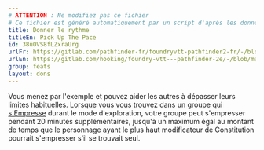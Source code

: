 ```yaml
---
# ATTENTION : Ne modifiez pas ce fichier
# Ce fichier est généré automatiquement par un script d'après les données du module Foundry VTT officiel et de sa traduction
title: Donner le rythme
titleEn: Pick Up The Pace
id: 38uOVS8fLZxraUrg
urlFr: https://gitlab.com/pathfinder-fr/foundryvtt-pathfinder2-fr/-/blob/master/data/feats/38uOVS8fLZxraUrg.htm
urlEn: https://gitlab.com/hooking/foundry-vtt---pathfinder-2e/-/blob/master/packs/data/feats.db/pick-up-the-pace.json
group: feats
layout: dons
---
```

Vous menez par l'exemple et pouvez aider les autres à dépasser leurs limites habituelles. Lorsque vous vous trouvez dans un groupe qui [s'Empresse](../actions/s-empresser.md) durant le mode d'exploration, votre groupe peut s'empresser pendant 20 minutes supplémentaires, jusqu'à un maximum égal au montant de temps que le personnage ayant le plus haut modificateur de Constitution pourrait s'empresser s'il se trouvait seul.


